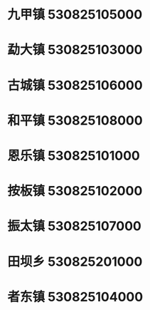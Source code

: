 # 九甲镇 530825105000
# 勐大镇 530825103000
# 古城镇 530825106000
# 和平镇 530825108000
# 恩乐镇 530825101000
# 按板镇 530825102000
# 振太镇 530825107000
# 田坝乡 530825201000
# 者东镇 530825104000
